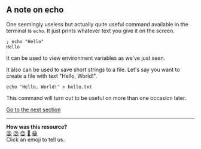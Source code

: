 ## A note on echo
One seemingly useless but actually quite useful command available in the terminal is `echo`. It just prints whatever text you give it on the screen.

```shell
; echo "Hello"
Hello

```

It can be used to view environment variables as we've just seen.

It also can be used to save short strings to a file. Let's say you want to create a file with text "Hello, World!".

`echo "Hello, World!" > hello.txt`

This command will turn out to be useful on more than one occasion later.

[Go to the next section](./25_path.md)


<!-- BEGIN GENERATED SECTION DO NOT EDIT -->

---

**How was this resource?**  
[😫](https://airtable.com/shrUJ3t7KLMqVRFKR?prefill_Repository=makersacademy/course&prefill_File=foundations/command_line/24_echo.md&prefill_Sentiment=😫) [😕](https://airtable.com/shrUJ3t7KLMqVRFKR?prefill_Repository=makersacademy/course&prefill_File=foundations/command_line/24_echo.md&prefill_Sentiment=😕) [😐](https://airtable.com/shrUJ3t7KLMqVRFKR?prefill_Repository=makersacademy/course&prefill_File=foundations/command_line/24_echo.md&prefill_Sentiment=😐) [🙂](https://airtable.com/shrUJ3t7KLMqVRFKR?prefill_Repository=makersacademy/course&prefill_File=foundations/command_line/24_echo.md&prefill_Sentiment=🙂) [😀](https://airtable.com/shrUJ3t7KLMqVRFKR?prefill_Repository=makersacademy/course&prefill_File=foundations/command_line/24_echo.md&prefill_Sentiment=😀)  
Click an emoji to tell us.

<!-- END GENERATED SECTION DO NOT EDIT -->
